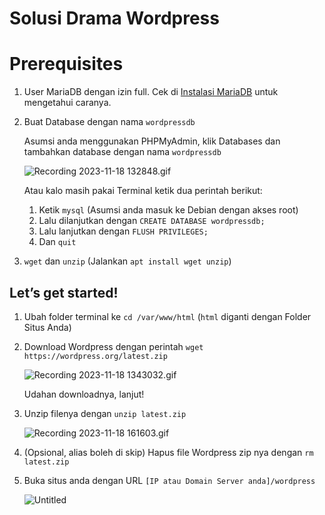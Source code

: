 # Solusi Drama Wordpress

# Prerequisites

1. User MariaDB dengan izin full. Cek di [Instalasi MariaDB](/assets/mariadb.html) untuk mengetahui caranya.
2. Buat Database dengan nama `wordpressdb`
    
    Asumsi anda menggunakan PHPMyAdmin, klik Databases dan tambahkan database dengan nama `wordpressdb`
    
    ![Recording 2023-11-18 132848.gif](/assets/wordpress/001_wordpress.gif)
    
    Atau kalo masih pakai Terminal ketik dua perintah berikut:
    
    1. Ketik `mysql` (Asumsi anda masuk ke Debian dengan akses root)
    2. Lalu dilanjutkan dengan `CREATE DATABASE wordpressdb;`
    3. Lalu lanjutkan dengan `FLUSH PRIVILEGES;`
    4. Dan `quit`

3. `wget` dan `unzip` (Jalankan `apt install wget unzip`)

## Let’s get started!

1. Ubah folder terminal ke `cd /var/www/html` (`html` diganti dengan Folder Situs Anda)
2. Download Wordpress dengan perintah `wget https://wordpress.org/latest.zip`
    
    ![Recording 2023-11-18 1343032.gif](/assets/wordpress/002_wordpress.gif)
    
    Udahan downloadnya, lanjut!
    
3. Unzip filenya dengan `unzip latest.zip`
    
    ![Recording 2023-11-18 161603.gif](/assets/wordpress/003_wordpress.gif)
    
4. (Opsional, alias boleh di skip) Hapus file Wordpress zip nya dengan `rm latest.zip`
5. Buka situs anda dengan URL `[IP atau Domain Server anda]/wordpress`
    
    ![Untitled](/assets/wordpress/004_wordpress.png)